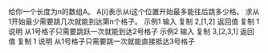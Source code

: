 给你一个长度为n的数组A。
A[i]表示从i这个位置开始最多能往后跳多少格。
求从1开始最少需要跳几次就能到达第n个格子。
示例1
输入
复制
2,[1,2]
返回值
复制
1
说明
从1号格子只需要跳跃一次就能到达2号格子 
示例2
输入
复制
3,[2,3,1]
返回值
复制
1
说明
从1号格子只需要跳一次就能直接抵达3号格子 